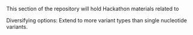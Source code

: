 This section of the repository will hold Hackathon materials related to 

Diversifying options: Extend to more variant types than single nucleotide variants.
